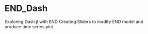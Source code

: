 # END_Dash
 Exploring Dash.jl with END
 Creating Sliders to modify END model and produce time series plot.
